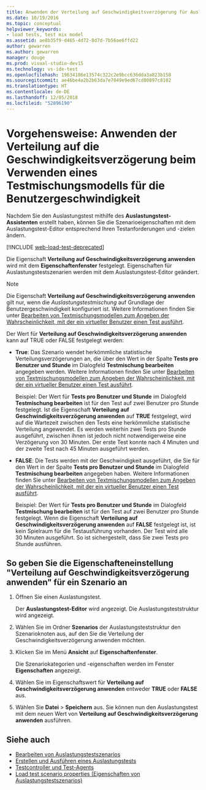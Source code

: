 ```yaml
---
title: Anwenden der Verteilung auf Geschwindigkeitsverzögerung für Auslastungstests
ms.date: 10/19/2016
ms.topic: conceptual
helpviewer_keywords:
- load tests, test mix model
ms.assetid: ae8b35f9-d465-4d72-8d7d-7b56ae6ffd22
author: gewarren
ms.author: gewarren
manager: douge
ms.prod: visual-studio-dev15
ms.technology: vs-ide-test
ms.openlocfilehash: 19634186e13574c322c2e9bcc636dda3a823b158
ms.sourcegitcommit: ae46be4a2b2b63da7e7049e9ed67cd80897c8102
ms.translationtype: HT
ms.contentlocale: de-DE
ms.lasthandoff: 12/05/2018
ms.locfileid: "52896190"
---
```

# <a name="how-to-apply-distribution-to-pacing-delay-for-a-user-pace-test-mix-model"></a>Vorgehensweise: Anwenden der Verteilung auf die Geschwindigkeitsverzögerung beim Verwenden eines Testmischungsmodells für die Benutzergeschwindigkeit

Nachdem Sie den Auslastungstest mithilfe des **Auslastungstest-Assistenten** erstellt haben, können Sie die Szenarioeigenschaften mit dem Auslastungstest-Editor entsprechend Ihren Testanforderungen und -zielen ändern.

[!INCLUDE [web-load-test-deprecated](includes/web-load-test-deprecated.md)]

Die Eigenschaft **Verteilung auf Geschwindigkeitsverzögerung anwenden** wird mit dem **Eigenschaftenfenster** festgelegt. Eigenschaften für Auslastungstestszenarien werden mit dem Auslastungstest-Editor geändert.

> [!NOTE]
> Die Eigenschaft **Verteilung auf Geschwindigkeitsverzögerung anwenden** gilt nur, wenn die *Auslastungstestmischung* auf Grundlage der Benutzergeschwindigkeit konfiguriert ist. Weitere Informationen finden Sie unter [Bearbeiten von Textmischungsmodellen zum Angeben der Wahrscheinlichkeit, mit der ein virtueller Benutzer einen Test ausführt](../test/edit-test-mix-models-to-specify-the-probability-of-a-virtual-user-running-a-test.md).

Der Wert für **Verteilung auf Geschwindigkeitsverzögerung anwenden** kann auf TRUE oder FALSE festgelegt werden:

- **True**: Das Szenario wendet herkömmliche statistische Verteilungsverzögerungen an, die über den Wert in der Spalte **Tests pro Benutzer und Stunde** im Dialogfeld **Testmischung bearbeiten** angegeben werden. Weitere Informationen finden Sie unter [Bearbeiten von Textmischungsmodellen zum Angeben der Wahrscheinlichkeit, mit der ein virtueller Benutzer einen Test ausführt](../test/edit-test-mix-models-to-specify-the-probability-of-a-virtual-user-running-a-test.md).

     Beispiel: Der Wert für **Tests pro Benutzer und Stunde** im Dialogfeld **Testmischung bearbeiten** ist für den Test auf zwei Benutzer pro Stunde festgelegt. Ist die Eigenschaft **Verteilung auf Geschwindigkeitsverzögerung anwenden** auf **TRUE** festgelegt, wird auf die Wartezeit zwischen den Tests eine herkömmliche statistische Verteilung angewendet. Es werden weiterhin zwei Tests pro Stunde ausgeführt, zwischen ihnen ist jedoch nicht notwendigerweise eine Verzögerung von 30 Minuten. Der erste Test konnte nach 4 Minuten und der zweite Test nach 45 Minuten ausgeführt werden.

- **FALSE**: Die Tests werden mit der Geschwindigkeit ausgeführt, die Sie für den Wert in der Spalte **Tests pro Benutzer und Stunde** im Dialogfeld **Testmischung bearbeiten** angegeben haben. Weitere Informationen finden Sie unter [Bearbeiten von Textmischungsmodellen zum Angeben der Wahrscheinlichkeit, mit der ein virtueller Benutzer einen Test ausführt](../test/edit-test-mix-models-to-specify-the-probability-of-a-virtual-user-running-a-test.md).

     Beispiel: Der Wert für **Tests pro Benutzer und Stunde** im Dialogfeld **Testmischung bearbeiten** ist für den Test auf zwei Benutzer pro Stunde festgelegt. Wenn die Eigenschaft **Verteilung auf Geschwindigkeitsverzögerung anwenden** auf **FALSE** festgelegt ist, ist kein Spielraum für die Testausführung vorhanden. Der Test wird alle 30 Minuten ausgeführt. So ist sichergestellt, dass Sie zwei Tests pro Stunde ausführen.

## <a name="to-specify-the-apply-distribution-to-pacing-delay-property-setting-for-a-scenario"></a>So geben Sie die Eigenschafteneinstellung "Verteilung auf Geschwindigkeitsverzögerung anwenden" für ein Szenario an

1. Öffnen Sie einen Auslastungstest.

   Der **Auslastungstest-Editor** wird angezeigt. Die Auslastungsteststruktur wird angezeigt.

2. Wählen Sie im Ordner **Szenarios** der Auslastungsteststruktur den Szenarioknoten aus, auf den Sie die Verteilung der Geschwindigkeitsverzögerung anwenden möchten.

3. Klicken Sie im Menü **Ansicht** auf **Eigenschaftenfenster**.

   Die Szenariokategorien und -eigenschaften werden im Fenster **Eigenschaften** angezeigt.

4. Wählen Sie im Eigenschaftswert für **Verteilung auf Geschwindigkeitsverzögerung anwenden** entweder **TRUE** oder **FALSE** aus.

5. Wählen Sie **Datei** > **Speichern** aus. Sie können nun den Auslastungstest mit dem neuen Wert von **Verteilung auf Geschwindigkeitsverzögerung anwenden** ausführen.

## <a name="see-also"></a>Siehe auch

- [Bearbeiten von Auslastungstestszenarios](../test/edit-load-test-scenarios.md)
- [Erstellen und Ausführen eines Auslastungstests](../test/walkthrough-create-and-run-a-load-test.md)
- [Testcontroller und Test-Agents](configure-test-agents-and-controllers-for-load-tests.md)
- [Load test scenario properties (Eigenschaften von Auslastungstestszenarios)](../test/load-test-scenario-properties.md)